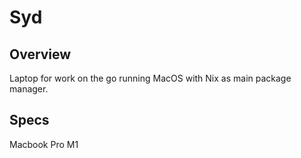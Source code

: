 # Syd

## Overview

Laptop for work on the go running MacOS with Nix as main package manager.

## Specs

Macbook Pro M1
